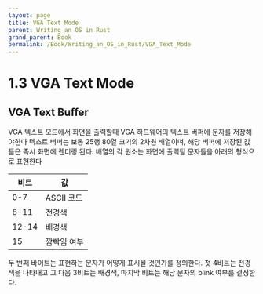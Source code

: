 ```yaml
---
layout: page
title: VGA Text Mode
parent: Writing an OS in Rust
grand_parent: Book
permalink: /Book/Writing_an_OS_in_Rust/VGA_Text_Mode
---
```


# 1.3 VGA Text Mode

## VGA Text Buffer

VGA 텍스트 모드에서 화면을 출력할때 VGA 하드웨어의 텍스트 버퍼에 문자를 저장해야한다
텍스트 버퍼는 보통 25행 80열 크기의 2차원 배열이며, 해당 버퍼에 저장된 값들은 즉시 화면에 렌더링 된다. 배열의 각 원소는 화면에 출력될 문자들을 아래의 형식으로 표현한다

|비트|값|
|---|---|
|0-7|ASCII 코드|
|8-11|전경색|
|12-14|배경색|
|15|깜빡임 여부|

두 번째 바이트는 표현하는 문자가 어떻게 표시될 것인가를 정의한다.
첫 4비트는 전경색을 나타내고 그 다음 3비트는 배경색, 마지막 비트는 해당 문자의 blink 여부를 결정한다. 

